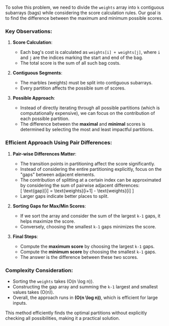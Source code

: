 To solve this problem, we need to divide the `weights` array into `k` contiguous subarrays (bags) while considering the score calculation rules. Our goal is to find the difference between the maximum and minimum possible scores.

### **Key Observations:**
1. **Score Calculation**:  
   - Each bag's cost is calculated as `weights[i] + weights[j]`, where `i` and `j` are the indices marking the start and end of the bag.
   - The total score is the sum of all such bag costs.

2. **Contiguous Segments**:  
   - The marbles (weights) must be split into contiguous subarrays.
   - Every partition affects the possible sum of scores.

3. **Possible Approach**:
   - Instead of directly iterating through all possible partitions (which is computationally expensive), we can focus on the contribution of each possible partition.
   - The difference between the **maximal** and **minimal** scores is determined by selecting the most and least impactful partitions.

### **Efficient Approach Using Pair Differences:**
1. **Pair-wise Differences Matter**:  
   - The transition points in partitioning affect the score significantly.
   - Instead of considering the entire partitioning explicitly, focus on the "gaps" between adjacent elements.
   - The contribution of splitting at a certain index can be approximated by considering the sum of pairwise adjacent differences:  
     \[
     \text{gap}[i] = \text{weights}[i+1] - \text{weights}[i]
     \]
   - Larger gaps indicate better places to split.

2. **Sorting Gaps for Max/Min Scores**:
   - If we sort the array and consider the sum of the largest `k-1` gaps, it helps maximize the score.
   - Conversely, choosing the smallest `k-1` gaps minimizes the score.

3. **Final Steps**:
   - Compute the **maximum score** by choosing the largest `k-1` gaps.
   - Compute the **minimum score** by choosing the smallest `k-1` gaps.
   - The answer is the difference between these two scores.

### **Complexity Consideration**:
- Sorting the `weights` takes \(O(n \log n)\).
- Constructing the gap array and summing the `k-1` largest and smallest values takes \(O(n)\).
- Overall, the approach runs in **\(O(n \log n)\)**, which is efficient for large inputs.

This method efficiently finds the optimal partitions without explicitly checking all possibilities, making it a practical solution.
